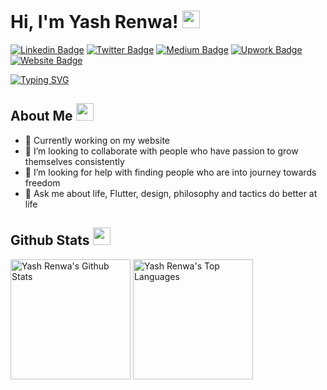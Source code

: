 # Hi, I'm Yash Renwa! <img src="https://media.giphy.com/media/hvRJCLFzcasrR4ia7z/giphy.gif" width="28"/>
[![Linkedin Badge](https://img.shields.io/badge/-LinkedIn-0e76a8?style=flat-square&logo=Linkedin&logoColor=white)](https://www.linkedin.com/in/yash-renwa/)
[![Twitter Badge](https://img.shields.io/badge/-Twitter-00acee?style=flat-square&logo=Twitter&logoColor=white)](https://twitter.com/yash_renwa)
[![Medium Badge](https://img.shields.io/badge/Medium-12100E?style=flat-square&logo=Medium&logoColor=white)](https://medium.com/@yashrenwa)
[![Upwork Badge](https://img.shields.io/badge/Website-3b5998?style=flat-square&logo=upwork&logoColor=white)](https://www.upwork.com/o/profiles/users/~01b9c18e2c3d596e49/)
[![Website Badge](https://img.shields.io/badge/Website-3b5998?style=flat-square&logo=google-chrome&logoColor=white)](https://yashrenwa.com/)

[![Typing SVG](https://readme-typing-svg.herokuapp.com?font=comfortaa&color=%23F77B93&size=25&height=40&lines=Nice+to+meet+you!;I'm+a+Flutter+Developer;Top+rated+freelancer+on+Upwork)](https://git.io/typing-svg)

## About Me <img src="https://c.tenor.com/uZFq07-ujK8AAAAi/man-shrugging-joypixels.gif" width="28"/>
* 🔭 Currently working on my website
* 👯 I’m looking to collaborate with people who have passion to grow themselves consistently
* 🤔 I’m looking for help with finding people who are into journey towards freedom
* 💬 Ask me about life, Flutter, design, philosophy and tactics do better at life
<p align="center">

## Github Stats <img src="https://c.tenor.com/ZULdaf8iCHgAAAAi/100-discord.gif" width="28"/>
  
 <a href="https://github.com/YashRenwa/"><img alt="Yash Renwa's Github Stats" src="https://denvercoder1-github-readme-stats.vercel.app/api/?username=YashRenwa&show_icons=true&count_private=true&theme=react&hide_border=true&bg_color=1F222E&title_color=F85D7F&icon_color=F8D866" height="192px"/></a>
  <a href="https://github.com/YashRenwa"><img alt="Yash Renwa's Top Languages" src="https://github-readme-stats.vercel.app/api/top-langs/?username=YashRenwa&langs_count=8&layout=compact&theme=react&hide_border=true&bg_color=1F222E&title_color=F85D7F&icon_color=F8D866&hide=javascript,html,scss" height="192px"/></a>
</p>
